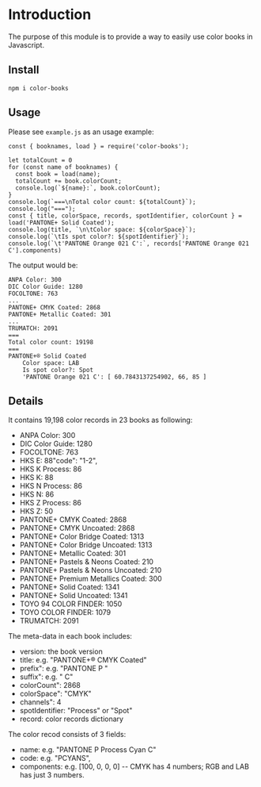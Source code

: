 # Introduction

The purpose of this module is to provide a way to easily use color books in Javascript.

## Install

```
npm i color-books
```

## Usage
Please see `example.js` as an usage example:

```
const { booknames, load } = require('color-books');

let totalCount = 0
for (const name of booknames) {
  const book = load(name);
  totalCount += book.colorCount;
  console.log(`${name}:`, book.colorCount);
}
console.log(`===\nTotal color count: ${totalCount}`);
console.log("===");
const { title, colorSpace, records, spotIdentifier, colorCount } = load('PANTONE+ Solid Coated');
console.log(title, `\n\tColor space: ${colorSpace}`);
console.log(`\tIs spot color?: ${spotIdentifier}`);
console.log(`\t'PANTONE Orange 021 C':`, records['PANTONE Orange 021 C'].components)
```

The output would be:

```
ANPA Color: 300
DIC Color Guide: 1280
FOCOLTONE: 763
...
PANTONE+ CMYK Coated: 2868
PANTONE+ Metallic Coated: 301
...
TRUMATCH: 2091
===
Total color count: 19198
===
PANTONE+® Solid Coated
    Color space: LAB
    Is spot color?: Spot
    'PANTONE Orange 021 C': [ 60.7843137254902, 66, 85 ]
```

## Details

It contains 19,198 color records in 23 books as following:

* ANPA Color: 300
* DIC Color Guide: 1280
* FOCOLTONE: 763
* HKS E: 88"code": "1-2",
* HKS K Process: 86
* HKS K: 88
* HKS N Process: 86
* HKS N: 86
* HKS Z Process: 86
* HKS Z: 50
* PANTONE+ CMYK Coated: 2868
* PANTONE+ CMYK Uncoated: 2868
* PANTONE+ Color Bridge Coated: 1313
* PANTONE+ Color Bridge Uncoated: 1313
* PANTONE+ Metallic Coated: 301
* PANTONE+ Pastels & Neons Coated: 210
* PANTONE+ Pastels & Neons Uncoated: 210
* PANTONE+ Premium Metallics Coated: 300
* PANTONE+ Solid Coated: 1341
* PANTONE+ Solid Uncoated: 1341
* TOYO 94 COLOR FINDER: 1050
* TOYO COLOR FINDER: 1079
* TRUMATCH: 2091

The meta-data in each book includes:

  * version: the book version
  * title: e.g. "PANTONE+® CMYK Coated"
  * prefix": e.g. "PANTONE P "
  * suffix": e.g. " C"
  * colorCount": 2868
  * colorSpace": "CMYK"
  * channels": 4
  * spotIdentifier: "Process" or "Spot"
  * record: color records dictionary

The color recod consists of 3 fields:

  * name: e.g. "PANTONE P Process Cyan C"
  * code: e.g. "PCYANS",
  * components: e.g. [100, 0, 0, 0] -- CMYK has 4 numbers; RGB and LAB has just 3 numbers.

